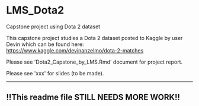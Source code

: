 # LMS_Dota2
Capstone project using Dota 2 dataset

This capstone project studies a Dota 2 dataset posted to Kaggle by user Devin which can be found here: https://www.kaggle.com/devinanzelmo/dota-2-matches

Please see 'Dota2_Capstone_by_LMS.Rmd' document for project report.  

Please see 'xxx' for slides (to be made).

------------------------------------------
!!This readme file STILL NEEDS MORE WORK!!
------------------------------------------